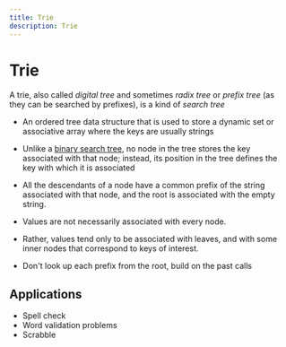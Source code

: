 ```yaml
---
title: Trie
description: Trie
---
```


# Trie

A trie, also called _digital tree_ and sometimes _radix tree_ or _prefix tree_ (as they can be searched by prefixes), is a kind of _search tree_

- An ordered tree data structure that is used to store a dynamic set or associative array where the keys are usually strings

- Unlike a [binary search tree](./Trees.md#binary-search-tree-bst), no node in the tree stores the key associated with that node; instead, its position in the tree defines the key with which it is associated

- All the descendants of a node have a common prefix of the string associated with that node, and the root is associated with the empty string.

- Values are not necessarily associated with every node.

- Rather, values tend only to be associated with leaves, and with some inner nodes that correspond to keys of interest.

- Don't look up each prefix from the root, build on the past calls

## Applications

- Spell check
- Word validation problems
- Scrabble
